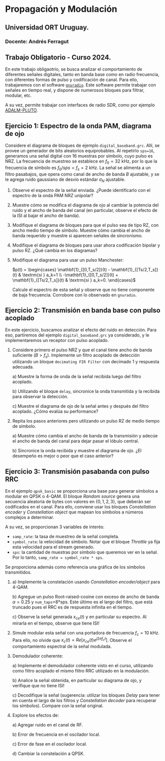# Propagación y Modulación

## Universidad ORT Uruguay.

### Docente: Andrés Ferragut

## Trabajo Obligatorio - Curso 2024.

En este trabajo obligaotrio, se busca analizar el comportamiento de diferentes señales digitales, tanto en banda base como en radio frecuencia, con diferentes formas de pulso y codificación de canal. Para ello, trabajaremos con el software [`gnuradio`](https://www.gnuradio.org/). Este software permite trabajar con señales en tiempo real, y dispone de numerosos bloques para filtrar, modular, etc.

A su vez, permite trabajar con interfaces de radio SDR, como por ejemplo [ADALM-PLUTO](https://www.analog.com/en/resources/evaluation-hardware-and-software/evaluation-boards-kits/adalm-pluto.html).


## Ejercicio 1: Espectro de la onda PAM, diagrama de ojo

Considere el diagrama de bloques de ejemplo `digital_baseband.grc`. Allí, se provee un generador de bits aleatorios equiprobables. Al repetirlo `sps=16`, generamos una señal digital con 16 muestras por símbolo, cuyo pulso es NRZ. La frecuencia de muestreo se establece en $f_0=32$ kHz, por lo que la frecuencia de símbolo es $f_0/sps=f_s = 2$ kHz. La señal se alimenta a un filtro pasabajos, que opera como canal de ancho de banda $B$ ajustable, y se le agrega ruido gaussiano de desvío estándar $\sigma_N$ ajustable.

1. Observe el espectro de la señal enviada. ¿Puede identificarlo con el espectro de la onda PAM NRZ unipolar?
2. Muestre cómo se modifica el diagrama de ojo al cambiar la potencia del ruido y el ancho de banda del canal (en particular, observe el efecto de la ISI al bajar el ancho de banda).
3. Modifique el diagrama de bloques para que el pulso sea de tipo RZ, con ancho medio tiempo de símbolo. Muestre cómo cambia el ancho de banda requerido y muestre si aparecen señales de sincronismo.
4. Modifique el diagrama de bloques para usar ahora codificación bipolar y pulso RZ. ¿Qué cambia en los diagramas?
5. Modifique el diagrama para usar un pulso Manchester:

   $p(t) = \begin{cases}
                \mathbf{1}_{[0,T_s/2]}(t) - \mathbf{1}_{[Ts/2,T_s]}(t) & \textrm{si } a_k=1 \\ 
                -\mathbf{1}_{[0,T_s/2]}(t) + \mathbf{1}_{[Ts/2,T_s]}(t) & \textrm{si } a_k=0.
                \end{cases}$
    
    Calcule el espectro de esta señal y observe que no tiene componente de baja frecuencia. Corrobore con lo observado en `gnuradio`.


## Ejercicio 2: Transmisión en banda base con pulso acoplado

En este ejercicio, buscamos analizar el efecto del ruido en detección. Para eso, partiremos del ejemplo `digital_baseband.grc` ya considerado, y le implementaremos un receptor con pulso acoplado. 

1. Considere primero el pulso NRZ y que el canal tiene ancho de banda suficiente ($B>
f_s$). Implemente un filtro acoplado de detección utilizando un bloque `decimating FIR Filter` con decimado $1$ y respuesta adecuada.
      
    a) Muestre la forma de onda de la señal recibida luego del filtro acoplado.

    b) Utilizando el bloque `delay`, sincronice la onda transmitida y la recibida para observar la detección.

    c) Muestre el diagrama de ojo de la señal antes y después del filtro acoplado. ¿Cómo evalúa su performance?

2. Repita los pasos anteriores pero utilizando un pulso RZ de medio tiempo de símbolo.
   
    a) Muestre cómo cambia el ancho de banda de la transmisión y adecúe el ancho de banda del canal para dejar pasar el lóbulo central.

    b) Sincronice la onda recibida y muestre el diagrama de ojo. ¿El desempeño es mejor o peor que el caso anterior? 


## Ejercicio 3: Transmisión pasabanda con pulso RRC

En el ejemplo `qpsk_basic` se proporciona una base para generar símbolos a modular en QPSK o 4-QAM. El bloque *Random source* genera una secuencia aleatoria de bytes con valores en $\{0,1,2,3\}$, que deberán ser codificados en el canal. Para ello, conviene usar los bloques *Constellation encoder* y *Constellation object* que mapean los símbolos a números complejos a determinar.

A su vez, se proporcionan 3 variables de interés:
 * `samp_rate`: la tasa de muestreo de la señal completa.
 * `symbol_rate`: la velocidad de símbolo. Notar que el bloque *Throttle* ya fija esta velocidad para el stream generado.
 * `sps`: la cantidad de muestras por símbolo que queremos ver en la señal. Por lo tanto, `samp_rate = symbol_rate * sps`.

Se proporciona además como referencia una gráfica de los símbolos transmitidos.

1. 
   a) Implemente la constelación usando *Constellation encoder/object* para 4-QAM.
   
   b) Agregue un pulso Root-raised-cosine con exceso de ancho de banda $\alpha=0.25$ y `num_taps`=8*sps. Este último es el largo del filtro, que está truncado pues el RRC es de respuesta infinita en el tiempo.
   
   c) Observe la señal generada $x_{ce}(t)$ y en particular su espectro. Al mirarla en el tiempo, observe que tiene ISI!

2. Simule modular esta señal con una portadora de frecuencia $f_c=10$ kHz. Para ello, no olvide que $x_c(t) = Re[x_{ce}(t)e^{j2\pi f_c t}]$. Observe el comportamiento espectral de la señal modulada.

3. Demodulador coherente:
   
    a) Implemente el demodulador coherente visto en el curso, utilizando como filtro acoplado el mismo filtro RRC utilizado en la modulación.

    b) Analice la señal obtenida, en particular su diagrama de ojo, y verifique que no tiene ISI!

    c) Decodifique la señal (sugerencia: utilizar los bloques *Delay* para tener en cuenta el largo de los filtros y *Constellation decoder* para recuperar los símbolos). Compare con la señal original.

4. Explore los efectos de:

    a) Agregar ruido en el canal de RF.

    b) Error de frecuencia en el oscilador local.

    c) Error de fase en el oscilador local.

    d) Cambiar la constelación a QPSK.



